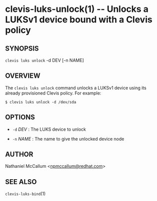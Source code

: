clevis-luks-unlock(1) -- Unlocks a LUKSv1 device bound with a Clevis policy
======================================================================

## SYNOPSIS

`clevis luks unlock` -d DEV [-n NAME]

## OVERVIEW

The `clevis luks unlock` command unlocks a LUKSv1 device using its already
provisioned Clevis policy. For example:

    $ clevis luks unlock -d /dev/sda

## OPTIONS

* `-d` _DEV_ :
  The LUKS device to unlock

* `-n` _NAME_ :
  The name to give the unlocked device node

## AUTHOR

Nathaniel McCallum &lt;npmccallum@redhat.com&gt;

## SEE ALSO

`clevis-luks-bind`(1)
